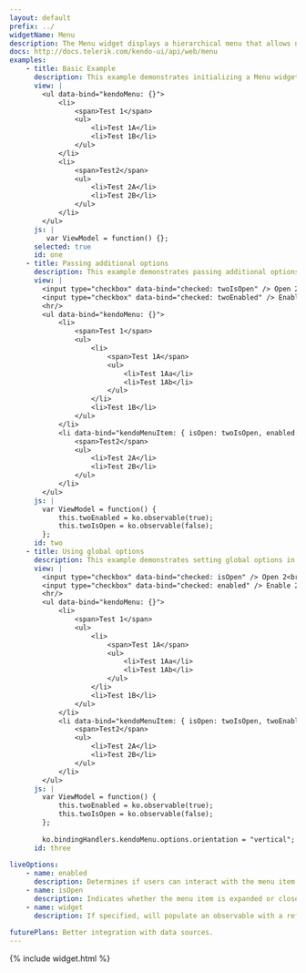 ```yaml
---
layout: default
prefix: ../
widgetName: Menu
description: The Menu widget displays a hierarchical menu that allows navigation and selection.
docs: http://docs.telerik.com/kendo-ui/api/web/menu
examples:
    - title: Basic Example
      description: This example demonstrates initializing a Menu widget with no additional options specified.
      view: |
        <ul data-bind="kendoMenu: {}">
            <li>
                <span>Test 1</span>
                <ul>
                    <li>Test 1A</li>
                    <li>Test 1B</li>
                </ul>
            </li>
            <li>
                <span>Test2</span>
                <ul>
                    <li>Test 2A</li>
                    <li>Test 2B</li>
                </ul>
            </li>
        </ul>
      js: |
         var ViewModel = function() {};
      selected: true
      id: one
    - title: Passing additional options
      description: This example demonstrates passing additional options in the data-bind attribute. The **kendoMenuItem** binding can be applied to child elements to control the behavior of individual menu items.
      view: |
        <input type="checkbox" data-bind="checked: twoIsOpen" /> Open 2<br/>
        <input type="checkbox" data-bind="checked: twoEnabled" /> Enable 2
        <hr/>
        <ul data-bind="kendoMenu: {}">
            <li>
                <span>Test 1</span>
                <ul>
                    <li>
                        <span>Test 1A</span>
                        <ul>
                            <li>Test 1Aa</li>
                            <li>Test 1Ab</li>
                        </ul>
                    </li>
                    <li>Test 1B</li>
                </ul>
            </li>
            <li data-bind="kendoMenuItem: { isOpen: twoIsOpen, enabled: twoEnabled }">
                <span>Test2</span>
                <ul>
                    <li>Test 2A</li>
                    <li>Test 2B</li>
                </ul>
            </li>
        </ul>
      js: |
        var ViewModel = function() {
            this.twoEnabled = ko.observable(true);
            this.twoIsOpen = ko.observable(false);
        };
      id: two
    - title: Using global options
      description: This example demonstrates setting global options in *ko.bindingHandlers.kendoMenu.options*. This helps to simplify the markup for settings that can be used as a default for all instances of this widget.
      view: |
        <input type="checkbox" data-bind="checked: isOpen" /> Open 2<br/>
        <input type="checkbox" data-bind="checked: enabled" /> Enable 2
        <hr/>
        <ul data-bind="kendoMenu: {}">
            <li>
                <span>Test 1</span>
                <ul>
                    <li>
                        <span>Test 1A</span>
                        <ul>
                            <li>Test 1Aa</li>
                            <li>Test 1Ab</li>
                        </ul>
                    </li>
                    <li>Test 1B</li>
                </ul>
            </li>
            <li data-bind="kendoMenuItem: { isOpen: twoIsOpen, twoEnabled: enabled }">
                <span>Test2</span>
                <ul>
                    <li>Test 2A</li>
                    <li>Test 2B</li>
                </ul>
            </li>
        </ul>
      js: |
        var ViewModel = function() {
            this.twoEnabled = ko.observable(true);
            this.twoIsOpen = ko.observable(false);
        };
        
        ko.bindingHandlers.kendoMenu.options.orientation = "vertical";
      id: three
      
liveOptions:
    - name: enabled
      description: Determines if users can interact with the menu item
    - name: isOpen
      description: Indicates whether the menu item is expanded or closed
    - name: widget
      description: If specified, will populate an observable with a reference to the actual widget
      
futurePlans: Better integration with data sources.
---
```


{% include widget.html %}
